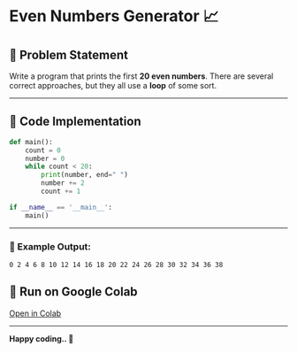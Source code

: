 # Even Numbers Generator 📈

## 🔧 Problem Statement
Write a program that prints the first **20 even numbers**. There are several correct approaches, but they all use a **loop** of some sort.

---

## 📄 Code Implementation 
```python
def main():
    count = 0
    number = 0
    while count < 20:
        print(number, end=" ")
        number += 2
        count += 1

if __name__ == '__main__':
    main()
```

---
### 📅 Example Output:
```
0 2 4 6 8 10 12 14 16 18 20 22 24 26 28 30 32 34 36 38
```


## 🚀 Run on Google Colab
[Open in Colab](https://colab.research.google.com/drive/1XNDVeGZaGf_V4PLEtrvO6EzDfd4Npagz?usp=sharing)

---
**Happy coding.. 🚀**


